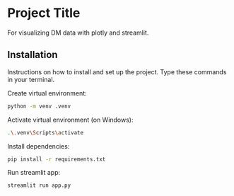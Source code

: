 # Project Title

For visualizing DM data with plotly and streamlit.

## Installation

Instructions on how to install and set up the project. Type these commands in your terminal.

Create virtual environment:

```bash
python -m venv .venv
```

Activate virtual environment (on Windows):

```bash
.\.venv\Scripts\activate
```

Install dependencies:

```bash
pip install -r requirements.txt
```
Run streamlit app:

```bash
streamlit run app.py
```


